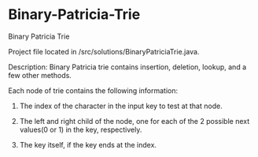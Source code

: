 # Binary-Patricia-Trie
Binary Patricia Trie

Project file located in /src/solutions/BinaryPatriciaTrie.java.

Description: Binary Patricia trie contains insertion, deletion, lookup, and a few other methods.

Each node of trie contains the following information:

1. The index of the character in the input key to test at that node.

2. The left and right child of the node, one for each of the 2 possible next values(0 or 1) in the
key, respectively.

3. The key itself, if the key ends at the index.

